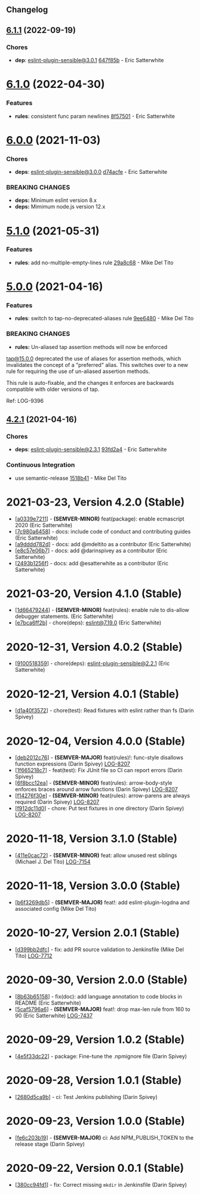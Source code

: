 ## Changelog

## [6.1.1](https://github.com/logdna/eslint-config-logdna/compare/v6.1.0...v6.1.1) (2022-09-19)


### Chores

* **dep**: eslint-plugin-sensible@3.0.1 [647f85b](https://github.com/logdna/eslint-config-logdna/commit/647f85b350c0327835c07448ec04b6b81611f44c) - Eric Satterwhite

# [6.1.0](https://github.com/logdna/eslint-config-logdna/compare/v6.0.0...v6.1.0) (2022-04-30)


### Features

* **rules**: consistent func param newlines [8f57501](https://github.com/logdna/eslint-config-logdna/commit/8f5750153f57a7d4fa3aeb9bfa183ad48595cafe) - Eric Satterwhite

# [6.0.0](https://github.com/logdna/eslint-config-logdna/compare/v5.1.0...v6.0.0) (2021-11-03)


### Chores

* **deps**: eslint-plugin-sensible@3.0.0 [d74acfe](https://github.com/logdna/eslint-config-logdna/commit/d74acfe1a4e6cc18de27ffd375ce440c1c2fd06c) - Eric Satterwhite


### **BREAKING CHANGES**

* **deps:** Minimum eslint version 8.x
* **deps:** Mimimum node.js version 12.x

# [5.1.0](https://github.com/logdna/eslint-config-logdna/compare/v5.0.0...v5.1.0) (2021-05-31)


### Features

* **rules**: add no-multiple-empty-lines rule [29a8c68](https://github.com/logdna/eslint-config-logdna/commit/29a8c68c5d05181256c3422326b8001086de672d) - Mike Del Tito

# [5.0.0](https://github.com/logdna/eslint-config-logdna/compare/v4.2.1...v5.0.0) (2021-04-16)


### Features

* **rules**: switch to tap-no-deprecated-aliases rule [9ee6480](https://github.com/logdna/eslint-config-logdna/commit/9ee64807d7056ae42988c5597ca19695cbc12960) - Mike Del Tito


### **BREAKING CHANGES**

* **rules:** Un-aliased tap assertion methods will now be enforced

tap@15.0.0 deprecated the use of aliases for assertion methods, which
invalidates the concept of a "preferred" alias. This switches over to
a new rule for requiring the use of un-aliased assertion methods.

This rule is auto-fixable, and the changes it enforces are backwards
compatible with older versions of tap.

Ref: LOG-9396

## [4.2.1](https://github.com/logdna/eslint-config-logdna/compare/v4.2.0...v4.2.1) (2021-04-16)


### Chores

* **deps**: eslint-plugin-sensible@2.3.1 [93fd2a4](https://github.com/logdna/eslint-config-logdna/commit/93fd2a4b7f7c153e78689e8adda794d91805b340) - Eric Satterwhite


### Continuous Integration

* use semantic-release [1518b41](https://github.com/logdna/eslint-config-logdna/commit/1518b41fbad59c4047cedf3271693c0687049f2b) - Mike Del Tito

# 2021-03-23, Version 4.2.0 (Stable)

* [[a0339e7211](https://github.com/logdna/eslint-config-logdna/commit/a0339e7211)] - **(SEMVER-MINOR)** feat(package): enable ecmascript 2020 (Eric Satterwhite)
* [[7c980a6458](https://github.com/logdna/eslint-config-logdna/commit/7c980a6458)] - docs: include code of conduct and contributing guides (Eric Satterwhite)
* [[a9dddd782d](https://github.com/logdna/eslint-config-logdna/commit/a9dddd782d)] - docs: add @mdeltito as a contributor (Eric Satterwhite)
* [[e8c57e06b7](https://github.com/logdna/eslint-config-logdna/commit/e8c57e06b7)] - docs: add @darinspivey as a contributor (Eric Satterwhite)
* [[2493b1256f](https://github.com/logdna/eslint-config-logdna/commit/2493b1256f)] - docs: add @esatterwhite as a contributor (Eric Satterwhite)

# 2021-03-20, Version 4.1.0 (Stable)

* [[1d66479244](https://github.com/logdna/eslint-config-logdna/commit/1d66479244)] - **(SEMVER-MINOR)** feat(rules): enable rule to dis-allow debugger statements. (Eric Satterwhite)
* [[e7bca6ff2b](https://github.com/logdna/eslint-config-logdna/commit/e7bca6ff2b)] - chore(deps): eslint@7.19.0 (Eric Satterwhite)

# 2020-12-31, Version 4.0.2 (Stable)

* [[9100518359](https://github.com/logdna/eslint-config-logdna/commit/9100518359)] - chore(deps): eslint-plugin-sensible@2.2.1 (Eric Satterwhite)

# 2020-12-21, Version 4.0.1 (Stable)

* [[d1a40f3572](https://github.com/logdna/eslint-config-logdna/commit/d1a40f3572)] - chore(test): Read fixtures with eslint rather than fs (Darin Spivey)

# 2020-12-04, Version 4.0.0 (Stable)

* [[deb2012c76](https://github.com/logdna/eslint-config-logdna/commit/deb2012c76)] - **(SEMVER-MAJOR)** feat(rules)!: func-style disallows function expressions (Darin Spivey) [LOG-8207](https://logdna.atlassian.net/browse/LOG-8207)
* [[1f665218c7](https://github.com/logdna/eslint-config-logdna/commit/1f665218c7)] - feat(test): Fix JUnit file so CI can report errors (Darin Spivey)
* [[6f8bcc12ea](https://github.com/logdna/eslint-config-logdna/commit/6f8bcc12ea)] - **(SEMVER-MINOR)** feat(rules): arrow-body-style enforces braces around arrow functions (Darin Spivey) [LOG-8207](https://logdna.atlassian.net/browse/LOG-8207)
* [[f14276f30e](https://github.com/logdna/eslint-config-logdna/commit/f14276f30e)] - **(SEMVER-MINOR)** feat(rules): arrow-parens are always required (Darin Spivey) [LOG-8207](https://logdna.atlassian.net/browse/LOG-8207)
* [[f912dc11d0](https://github.com/logdna/eslint-config-logdna/commit/f912dc11d0)] - chore: Put test fixtures in one directory (Darin Spivey) [LOG-8207](https://logdna.atlassian.net/browse/LOG-8207)

# 2020-11-18, Version 3.1.0 (Stable)

* [[411e0cac72](https://github.com/logdna/eslint-config-logdna/commit/411e0cac72)] - **(SEMVER-MINOR)** feat: allow unused rest siblings (Michael J. Del Tito) [LOG-7154](https://logdna.atlassian.net/browse/LOG-7154)

# 2020-11-18, Version 3.0.0 (Stable)

* [[b6f3269db5](https://github.com/logdna/eslint-config-logdna/commit/b6f3269db5)] - **(SEMVER-MAJOR)** feat!: add eslint-plugin-logdna and associated config (Mike Del Tito)

# 2020-10-27, Version 2.0.1 (Stable)

* [[d399bb2dfc](https://github.com/logdna/eslint-config-logdna/commit/d399bb2dfc)] - fix: add PR source validation to Jenkinsfile (Mike Del Tito) [LOG-7712](https://logdna.atlassian.net/browse/LOG-7712)

# 2020-09-30, Version 2.0.0 (Stable)

* [[8b63b65158](https://github.com/logdna/eslint-config-logdna/commit/8b63b65158)] - fix(doc): add language annotation to code blocks in README (Eric Satterwhite)
* [[5caf5796a6](https://github.com/logdna/eslint-config-logdna/commit/5caf5796a6)] - **(SEMVER-MAJOR)** feat!: drop max-len rule from 160 to 90 (Eric Satterwhite) [LOG-7437](https://logdna.atlassian.net/browse/LOG-7437)

# 2020-09-29, Version 1.0.2 (Stable)

* [[4e5f33dc22](https://github.com/logdna/eslint-config-logdna/commit/4e5f33dc22)] - package: Fine-tune the .npmignore file (Darin Spivey)

# 2020-09-28, Version 1.0.1 (Stable)

* [[2680d5ca9b](https://github.com/logdna/eslint-config-logdna/commit/2680d5ca9b)] - ci: Test Jenkins publishing (Darin Spivey)

# 2020-09-23, Version 1.0.0 (Stable)

* [[fe6c203b19](https://github.com/logdna/eslint-config-logdna/commit/fe6c203b19)] - **(SEMVER-MAJOR)** ci: Add NPM_PUBLISH_TOKEN to the release stage (Darin Spivey)

# 2020-09-22, Version 0.0.1 (Stable)

* [[380cc94fd1](https://github.com/logdna/eslint-config-logdna/commit/380cc94fd1)] - fix: Correct missing `mkdir` in Jenkinsfile (Darin Spivey)
